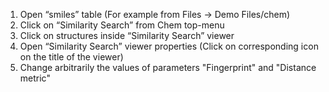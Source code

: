 1. Open “smiles” table (For example from Files -> Demo Files/chem)
2. Click on “Similarity Search” from Chem top-menu
3. Click on structures inside “Similarity Search” viewer
4. Open “Similarity Search” viewer properties (Click on corresponding icon on the title of the viewer)
5. Change arbitrarily the values ​​of parameters "Fingerprint" and "Distance metric"
